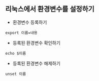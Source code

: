 ## 리눅스에서 환경변수를 설정하기

- 환경변수 등록하기
```
export 이름=내용
```
- 등록된 환경변수 확인하기
```
echo $이름
```

- 등록된 환경변수 해제하기
```
unset 이름
```
